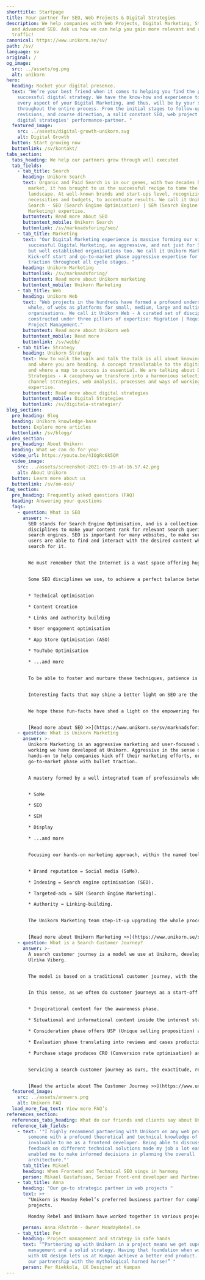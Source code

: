 ```yaml
---
shorttitle: Startpage
title: Your partner for SEO, Web Projects & Digital Strategies
description: We help companies with Web Projects, Digital Marketing, Strategies
  and Advanced SEO. Ask us how we can help you gain more relevant and converting
  traffic!
canonical: https://www.unikorn.se/sv/
path: /sv/
language: sv
original: /
og_image:
  src: ../assets/og.png
  alt: unikorn
hero:
  heading: Rocket your digital presence.
  text: "We’re your best friend when it comes to helping you find the path to a
    successful digital strategy. We have the know-how and experience to handle
    every aspect of your Digital Marketing, and thus, will be by your side
    throughout the entire process. From the initial stages to follow-ups,
    revisions, and course direction, a solid constant SEO, web project and
    digital strategies' performance-partner. "
  featured_image:
    src: ../assets/digital-growth-unikorn.svg
    alt: Digital Growth
  button: Start growing now
  buttonlink: /sv/kontakt/
tabs_section:
  tabs_heading: We help our partners grow through well executed
  tab_fields:
    - tab_title: Search
      heading: Unikorn Search
      text: Organic and Paid Search is in our genes, with two decades handling the
        market, it has brought to us the successful recipe to tame the search
        landscape. At well-known brands and start-ups level, recognizing their
        necessities and budgets, to accentuate results. We call it Unikorn
        Search - SEO (Search Engine Optimisation) | SEM (Search Engine
        Marketing) expertise.
      buttontext: Read more about SEO
      buttontext_mobile: Unikorn Search
      buttonlink: /sv/marknadsforing/seo/
    - tab_title: Marketing
      text: "Our Digital Marketing experience is massive forming our view of
        successful Digital Marketing, as aggressive, and not just for Start-ups,
        but well established organisations too. We call it Unikorn Marketing -
        Kick-off start and go-to-market phase aggressive expertise for full
        traction throughout all cycle stages. "
      heading: Unikorn Marketing
      buttonlink: /sv/marknadsforing/
      buttontext: Read more about Unikorn marketing
      buttontext_mobile: Unikorn Marketing
    - tab_title: Web
      heading: Unikorn Web
      text: "Web projects in the hundreds have formed a profound understanding, as a
        whole, of webs as platforms for small, medium, large and multinational
        organisations. We call it Unikorn Web - A curated set of disciplines
        constructed under three pillars of expertise: Migration | Requirements |
        Project Management."
      buttontext: Read more about Unikorn web
      buttontext_mobile: Read more
      buttonlink: /sv/webb/
    - tab_title: Strategy
      heading: Unikorn Strategy
      text: How to walk the walk and talk the talk is all about knowing who you are
        and where you are heading. A concept translatable to the digital scene
        and where a map to success is essential. We are talking about Digital
        Strategies - A cacophony we transform into a harmonious selection of
        channel strategies, web analysis, processes and ways of working
        expertise.
      buttontext: Read more about digital strategies
      buttontext_mobile: Digital Strategies
      buttonlink: /sv/digitala-strategier/
blog_section:
  pre_heading: Blog
  heading: Unikorn knowledge-base
  button: Explore more articles
  buttonlink: /sv/blogg/
video_section:
  pre_heading: About Unikorn
  heading: What we can do for you!
  video_url: https://youtu.be/4IOgRc6k5QM
  video_image:
    src: ../assets/screenshot-2021-05-19-at-16.57.42.png
    alt: About Unikorn
  button: Learn more about us
  buttonlink: /sv/om-oss/
faq_section:
  pre_heading: Frequently asked questions (FAQ)
  heading: Answering your questions
  faqs:
    - question: What is SEO
      answer: >-
        SEO stands for Search Engine Optimisation, and is a collection of
        disciplines to make your content rank for relevant search queries on
        search engines. SEO is important for many websites, to make sure the
        users are able to find and interact with the desired content when they
        search for it.


        We must remember that the Internet is a vast space offering huge opportunities, and also immense downfall because no matter how good is the product and/or service if it’s not visible there’s nothing to do. SEO plays a vital part in this visibility because one of its prime objectives is the content presentation focused on users and search bots (crawlers, spiders).


        Some SEO disciplines we use, to achieve a perfect balance between the necessities of the users and those of the search engine crawlers include:


        * Technical optimisation

        * Content Creation

        * Links and authority building

        * User engagement optimisation

        * App Store Optimisation (ASO)

        * YouTube Optimisation

        * ...and more


        To be able to foster and nurture these techniques, patience is crucial, and craftsmanship vital, these reasons make it clear SEO is a fundamental pillar in the digital marketing space. Thus, a solid team of specialised professionals is required to reach the set-targets and we at Unikorn have the knowledge, know-how, and the wo-manpower to reach your businesses online needs through our curated SEO.


        Interesting facts that may shine a better light on SEO are the top-5 search engines worldwide, at number #1 Google, #2 Bing, #3 Baidu, #4 Yahoo, and #5 Yandex. Google alone holds the crown encompassing market share at over 90%, and Bing, in second places has a 2%-12% market share. Inside this top-5 the amount of users who surf the search engines rises to over 4,000,000,000 which is nearly 60% of the World’s population.


        We hope these fun-facts have shed a light on the empowering force SEO is for your Digital Marketing, and through many of its streams. One that shines brightest is the humongous amount of users searching the web on informational, commercial, and transactional search basis. Other aspects shining are the exponential market share the #1 search engine has. Data that forms the picture of the paths a business needs to walk, for its digital presence to standout from the crowd.


        [Read more about SEO >>](https://www.unikorn.se/sv/marknadsforing/seo/)
    - question: What is Unikorn Marketing
      answer: >-
        Unikorn Marketing is an aggressive marketing and user-focused way of
        working we have developed at Unikorn. Aggressive in the sense of
        hands-on to help companies kick off their marketing efforts, or
        go-to-market phase with bullet traction.


        A mastery formed by a well integrated team of professionals who understand that, regardless of what channel or marketing technique is on the table, the user is always in its centre. She is the deciding factor determining the next flow or actionability, the enterprise, start-up, multinational or small business need to follow through. Unikorn Marketing focus, is used by our experts, to deliver results to the aimed targets, structured previously within the strategy creation, on:


        * SoMe

        * SEO

        * SEM

        * Display

        * ...and more


        Focusing our hands-on marketing approach, within the named tools above, we coordinate a mean machine of specialists. Who in turn digest the targets to aggressively act upon and start creating conversion through brand reputation, indexing, targeted-ads, and page authority. In other words:


        * Brand reputation = Social media (SoMe).

        * Indexing = Search engine optimisation (SEO).

        * Targeted-ads = SEM (Search Engine Marketing).

        * Authority = Linking-building.


        The Unikorn Marketing team step-it-up upgrading the whole process, actioning on your digital presence, UX (user-experience), search optimisation, and a number of other advantages that we’d be delighted to discuss with you. If you still see the need or have curiosity to learn more about Unikorn Marketing, feel free to access the following link.


        [Read more about Unikorn Marketing >>](https://www.unikorn.se/sv/marknadsforing/)
    - question: What is a Search Customer Journey?
      answer: >-
        A search customer journey is a model we use at Unikorn, developed by
        Ulrika Viberg.


        The model is based on a traditional customer journey, with the phases awareness, interest, consideration, evaluation and conversion. As these phases translate to the search intents of informational, transactional and commercial searches, they can be added as a layer on the customer journey.


        In this sense, as we often do customer journeys as a start-off in our web projects, it seemed logical to add a layer of search on top of it. Resulting in:


        * Inspirational content for the awareness phase.

        * Situational and informational content inside the interest stage + Informational search.

        * Consideration phase offers USP (Unique selling proposition) and value proposition content + Informational and commercial search.

        * Evaluation phase translating into reviews and cases production + Informational and transactional search.

        * Purchase stage produces CRO (Conversion rate optimisation) and secure purchasing content + Transactional search.


        Servicing a search customer journey as ours, the exactitude, relates to minimal changes in e.g. keywords’ slight differences “wine with food” and “wine and food”, as Ulrika explains in the following in-depth article about Unikorn’s customer journey.


        [Read the article about The Customer Journey >>](https://www.unikorn.se/sv/blogg/)
  featured_image:
    src: ../assets/answers.png
    alt: Unikorn FAQ
  load_more_faq_text: View more FAQ’s
references_section:
  references_tabs_heading: What do our friends and clients say about Unikorn
  reference_tab_fields:
    - text: '"I highly recommend partnering with Unikorn on any web project. Having
        someone with a profound theoretical and technical knowledge of SEO was
        invaluable to me as a frontend developer. Being able to discuss and get
        feedback on different technical solutions made my job a lot easier and
        enabled me to make informed decisions in planning the overall
        architecture."'
      tab_title: Mikael
      heading: When Frontend and Technical SEO sings in harmony
      person: Mikael Gustafsson, Senior Front-end developer and Partner @ Weahead AB
    - tab_title: Anna
      heading: "Our go-to strategic partner in web projects "
      text: >+
        "Unikorn is Monday Rebel’s preferred business partner for complex web
        projects. 

        Monday Rebel and Unikorn have worked together in various projects, where Unikorn has proven to be very comfortable with complex business models, while always keeping a laser focus on the end user."

      person: Anna Råström - Owner MondayRebel.se
    - tab_title: Per
      heading: Project management and strategy in safe hands
      text: "“Partnering up with Unikorn in a project means we get superb project
        management and a solid strategy. Having that foundation when working
        with UX design lets us at Kumpan achieve a better end product. Long live
        our partnership with the mythological horned horse!” "
      person: Per Riekkola, UX Designer at Kumpan
---
```

